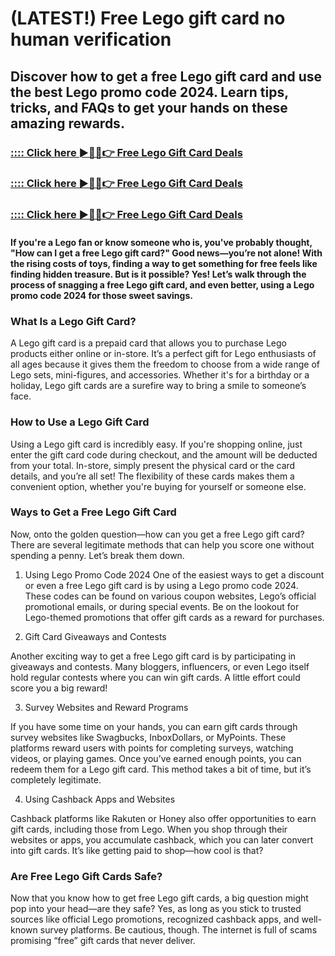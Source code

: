 # (LATEST!) Free Lego gift card no human verification

##  Discover how to get a free Lego gift card and use the best Lego promo code 2024. Learn tips, tricks, and FAQs to get your hands on these amazing rewards.

### [:::: Click here ►🔴✅👉 Free Lego Gift Card Deals](https://reach.link/gcdeals2024)

### [:::: Click here ►🔴✅👉 Free Lego Gift Card Deals](https://reach.link/gcdeals2024)

### [:::: Click here ►🔴✅👉 Free Lego Gift Card Deals](https://reach.link/gcdeals2024)

#### If you're a Lego fan or know someone who is, you've probably thought, "How can I get a free Lego gift card?" Good news—you’re not alone! With the rising costs of toys, finding a way to get something for free feels like finding hidden treasure. But is it possible? Yes! Let’s walk through the process of snagging a free Lego gift card, and even better, using a Lego promo code 2024 for those sweet savings.

### What Is a Lego Gift Card?

A Lego gift card is a prepaid card that allows you to purchase Lego products either online or in-store. It’s a perfect gift for Lego enthusiasts of all ages because it gives them the freedom to choose from a wide range of Lego sets, mini-figures, and accessories. Whether it's for a birthday or a holiday, Lego gift cards are a surefire way to bring a smile to someone’s face.

### How to Use a Lego Gift Card

Using a Lego gift card is incredibly easy. If you're shopping online, just enter the gift card code during checkout, and the amount will be deducted from your total. In-store, simply present the physical card or the card details, and you’re all set! The flexibility of these cards makes them a convenient option, whether you're buying for yourself or someone else.

### Ways to Get a Free Lego Gift Card

Now, onto the golden question—how can you get a free Lego gift card? There are several legitimate methods that can help you score one without spending a penny. Let’s break them down.

1. Using Lego Promo Code 2024
One of the easiest ways to get a discount or even a free Lego gift card is by using a Lego promo code 2024. These codes can be found on various coupon websites, Lego’s official promotional emails, or during special events. Be on the lookout for Lego-themed promotions that offer gift cards as a reward for purchases.

2. Gift Card Giveaways and Contests

Another exciting way to get a free Lego gift card is by participating in giveaways and contests. Many bloggers, influencers, or even Lego itself hold regular contests where you can win gift cards. A little effort could score you a big reward!

3. Survey Websites and Reward Programs

If you have some time on your hands, you can earn gift cards through survey websites like Swagbucks, InboxDollars, or MyPoints. These platforms reward users with points for completing surveys, watching videos, or playing games. Once you’ve earned enough points, you can redeem them for a Lego gift card. This method takes a bit of time, but it’s completely legitimate.

4. Using Cashback Apps and Websites

Cashback platforms like Rakuten or Honey also offer opportunities to earn gift cards, including those from Lego. When you shop through their websites or apps, you accumulate cashback, which you can later convert into gift cards. It’s like getting paid to shop—how cool is that?

### Are Free Lego Gift Cards Safe?

Now that you know how to get free Lego gift cards, a big question might pop into your head—are they safe? Yes, as long as you stick to trusted sources like official Lego promotions, recognized cashback apps, and well-known survey platforms. Be cautious, though. The internet is full of scams promising “free” gift cards that never deliver.
